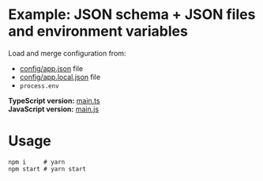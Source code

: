 # Example: JSON schema + JSON files and environment variables

Load and merge configuration from:
 
* [config/app.json](config/app.json) file
* [config/app.local.json](config/app.local.json) file
* `process.env`

**TypeScript version:** [main.ts](main.ts)  
**JavaScript version:** [main.js](main.js)

# Usage

```shell
npm i     # yarn
npm start # yarn start
```
